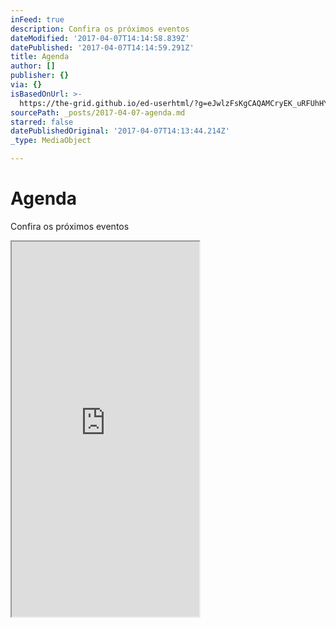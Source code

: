 ```yaml
---
inFeed: true
description: Confira os próximos eventos
dateModified: '2017-04-07T14:14:58.839Z'
datePublished: '2017-04-07T14:14:59.291Z'
title: Agenda
author: []
publisher: {}
via: {}
isBasedOnUrl: >-
  https://the-grid.github.io/ed-userhtml/?g=eJwlzFsKgCAQAMCryEK_uRFUhHYXK00Rs3R73T6oA8wIZ5IKmuU0SbBEW-45J63CsZVTDNxnZ5rH5-reqfPmXGtgnxhjmnWSgMAuN5OVUCEWwKx2iyUJLSIMgv_98AJRQSJS
sourcePath: _posts/2017-04-07-agenda.md
starred: false
datePublishedOriginal: '2017-04-07T14:13:44.214Z'
_type: MediaObject

---
```

# Agenda

Confira os próximos eventos

<iframe src="https://the-grid.github.io/ed-userhtml/?g=eJwlzFsKgCAQAMCryEK_uRFUhHYXK00Rs3R73T6oA8wIZ5IKmuU0SbBEW-45J63CsZVTDNxnZ5rH5-reqfPmXGtgnxhjmnWSgMAuN5OVUCEWwKx2iyUJLSIMgv_98AJRQSJS" height="600" style=""></iframe>